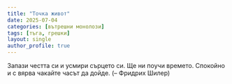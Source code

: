 ```yaml
---
title: "Точка живот"
date: 2025-07-04
categories: [вътрешни монолози]
tags: [тъга, грешки]
layout: single
author_profile: true
---
```

<div class="poem">
Запази честта си и усмири сърцето си.
Ще ни поучи времето.
Спокойно и с вярва чакайте часът да дойде.
(– Фридрих Шилер)
</div>
